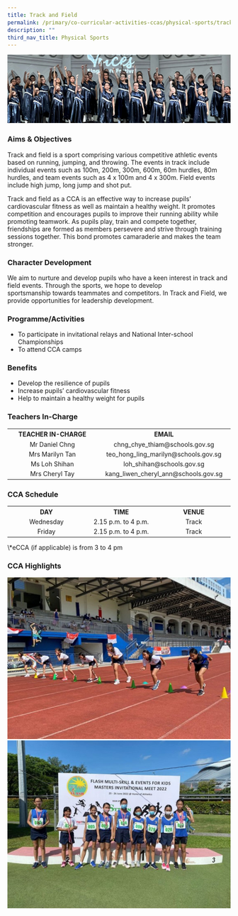```yaml
---
title: Track and Field
permalink: /primary/co-curricular-activities-ccas/physical-sports/track-and-field/
description: ""
third_nav_title: Physical Sports
---
```

![](/images/01%20Banner%20Photos/cca.jpg)

### **Aims &amp; Objectives**
<p>Track and field is a sport comprising various competitive athletic events based on running, jumping, and throwing. The events in track include individual events such as 100m, 200m, 300m, 600m, 60m hurdles, 80m hurdles, and team events such as 4 x 100m and 4 x 300m. Field events include high jump, long jump and shot put.</p>
<p>Track and field as a CCA is an effective way to increase pupils’ cardiovascular fitness as well as maintain a healthy weight. It promotes competition and encourages pupils to improve their running ability while promoting teamwork. As pupils play, train and compete together, friendships are formed as members persevere and strive through training sessions together. This bond promotes camaraderie and makes the team stronger.</p>

### **Character Development**
<p>We aim to nurture and develop pupils who have a keen interest in track and field events. Through the sports, we hope to develop sportsmanship&nbsp;towards teammates and competitors. In Track and Field, we provide opportunities for leadership development.</p>

### **Programme/Activities**
<ul>
<li>To participate in invitational relays and National Inter-school Championships</li>
<li>To attend CCA camps</li>
</ul>

### **Benefits**
<ul>
<li>Develop the resilience of pupils</li>
<li>Increase pupils’ cardiovascular fitness</li>
<li>Help to maintain a healthy weight for pupils</li>
</ul>

### **Teachers In-Charge**&nbsp;
<table width="619">
<tbody>
<tr>
<th style="text-align: center;">TEACHER IN-CHARGE</th>
<th style="text-align: center;">EMAIL</th>
</tr>
<tr>
<td style="text-align: center;" width="309">Mr Daniel Chng</td>
<td style="text-align: center;" width="309">chng_chye_thiam@schools.gov.sg</td>
</tr>
<tr>
<td style="text-align: center;" width="309">Mrs Marilyn Tan</td>
<td style="text-align: center;" width="309">teo_hong_ling_marilyn@schools.gov.sg</td>
</tr>

<tr>
<td style="text-align: center;" width="309">Ms Loh Shihan</td>
<td style="text-align: center;" width="309">loh_shihan@schools.gov.sg</td>
</tr>
<tr>
<td style="text-align: center;" width="309">Mrs Cheryl Tay</td>
<td style="text-align: center;" width="309">kang_liwen_cheryl_ann@schools.gov.sg</td>
</tr>
</tbody>
</table>

### **CCA Schedule**&nbsp;
<table>
<tbody>
<tr>
<th style="text-align: center;">DAY</th>
<th style="text-align: center;">TIME</th>
<th style="text-align: center;">VENUE</th>
</tr>
<tr>
<td style="text-align: center;" width="205">Wednesday</td>
<td style="text-align: center;" width="205">2.15 p.m. to 4 p.m.</td>
<td style="text-align: center;" width="205">Track</td>
</tr>
<tr>
<td style="text-align: center;" width="205">Friday</td>
<td style="text-align: center;" width="205">2.15 p.m. to 4 p.m.</td>
<td style="text-align: center;" width="205">Track</td>
</tr>
</tbody>
</table>
\*eCCA (if applicable) is from 3 to 4 pm

### **CCA Highlights**

![](/images/04%20CCAs/Track%20and%20Field2023_01.jpg)<br>
![](/images/04%20CCAs/Track%20and%20Field2023_02.jpg)